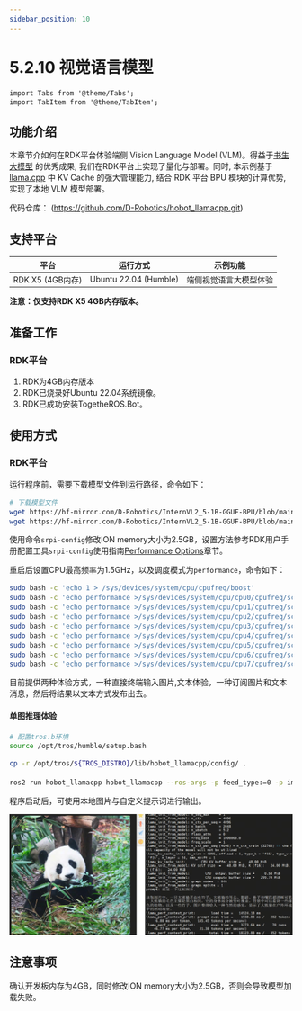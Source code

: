 ```yaml
---
sidebar_position: 10
---
```


# 5.2.10 视觉语言模型

```mdx-code-block
import Tabs from '@theme/Tabs';
import TabItem from '@theme/TabItem';
```

## 功能介绍

本章节介如何在RDK平台体验端侧 Vision Language Model (VLM)。得益于[书生大模型](https://huggingface.co/OpenGVLab/InternVL2_5-1B) 的优秀成果, 我们在RDK平台上实现了量化与部署。同时, 本示例基于 [llama.cpp](https://github.com/ggml-org/llama.cpp) 中 KV Cache 的强大管理能力, 结合 RDK 平台 BPU 模块的计算优势, 实现了本地 VLM 模型部署。

代码仓库： (https://github.com/D-Robotics/hobot_llamacpp.git)

## 支持平台

| 平台                            | 运行方式     | 示例功能           |
| ------------------------------- | ------------ | ------------------ |
| RDK X5 (4GB内存) | Ubuntu 22.04 (Humble) | 端侧视觉语言大模型体验 |

**注意：仅支持RDK X5 4GB内存版本。**

## 准备工作

### RDK平台

1. RDK为4GB内存版本
2. RDK已烧录好Ubuntu 22.04系统镜像。
3. RDK已成功安装TogetheROS.Bot。

## 使用方式

### RDK平台

运行程序前，需要下载模型文件到运行路径，命令如下：

```bash
# 下载模型文件
wget https://hf-mirror.com/D-Robotics/InternVL2_5-1B-GGUF-BPU/blob/main/Qwen2.5-0.5B-Instruct-Q4_0.gguf
wget https://hf-mirror.com/D-Robotics/InternVL2_5-1B-GGUF-BPU/blob/main/rdkx5/vit_model_int16_v2.bin
```

使用命令`srpi-config`修改ION memory大小为2.5GB，设置方法参考RDK用户手册配置工具`srpi-config`使用指南[Performance Options](https://developer.d-robotics.cc/rdk_doc/System_configuration/srpi-config#performance-options)章节。

重启后设置CPU最高频率为1.5GHz，以及调度模式为`performance`，命令如下：

```bash
sudo bash -c 'echo 1 > /sys/devices/system/cpu/cpufreq/boost'
sudo bash -c 'echo performance >/sys/devices/system/cpu/cpu0/cpufreq/scaling_governor'
sudo bash -c 'echo performance >/sys/devices/system/cpu/cpu1/cpufreq/scaling_governor'
sudo bash -c 'echo performance >/sys/devices/system/cpu/cpu2/cpufreq/scaling_governor'
sudo bash -c 'echo performance >/sys/devices/system/cpu/cpu3/cpufreq/scaling_governor'
sudo bash -c 'echo performance >/sys/devices/system/cpu/cpu4/cpufreq/scaling_governor'
sudo bash -c 'echo performance >/sys/devices/system/cpu/cpu5/cpufreq/scaling_governor'
sudo bash -c 'echo performance >/sys/devices/system/cpu/cpu6/cpufreq/scaling_governor'
sudo bash -c 'echo performance >/sys/devices/system/cpu/cpu7/cpufreq/scaling_governor'
```

目前提供两种体验方式，一种直接终端输入图片,文本体验，一种订阅图片和文本消息，然后将结果以文本方式发布出去。

#### 单图推理体验

```bash
# 配置tros.b环境
source /opt/tros/humble/setup.bash
```

```bash
cp -r /opt/tros/${TROS_DISTRO}/lib/hobot_llamacpp/config/ .

ros2 run hobot_llamacpp hobot_llamacpp --ros-args -p feed_type:=0 -p image:=config/image2.jpg -p image_type:=0 -p user_prompt:="描述一下这张图片."
```

程序启动后，可使用本地图片与自定义提示词进行输出。

![vlm_result](/../static/img/05_Robot_development/02_quick_demo/image/hobot_llamacpp/vlm_result.png)

## 注意事项

确认开发板内存为4GB，同时修改ION memory大小为2.5GB，否则会导致模型加载失败。
